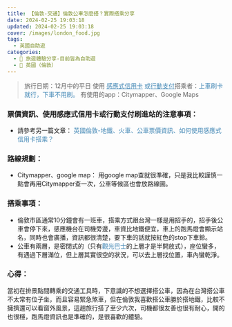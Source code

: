 ```yaml
---
title: 【倫敦-交通】倫敦公車怎麼搭？實際搭乘分享
date: 2024-02-25 19:03:18
updated: 2024-02-25 19:03:18
cover: /images/london_food.jpg
tags:
  - 英國自助遊
categories: 
  - 🌴 旅遊體驗分享-目前皆為自助遊
  - 🥥 英國（倫敦） 
---
```

>	旅行日期：12月中的平日
>	使用<font color=#4287B5> <u>感應式信用卡</u> 或<u>行動支付</u></font>搭乘者：<font color=#4287B5>上車刷卡就行，下車不用刷。</font>
>	有使用的app：Citymapper、Google Maps
<!-- more -->

### 票價資訊、使用感應式信用卡或行動支付刷進站的注意事項：
+ 請參考另一篇文章： <font color=#4287B5>英國倫敦-地鐵、火車、公車票價資訊、如何使用感應式信用卡搭乘？</font>

### 路線規劃：
+ Citymapper、google map：
用google map查就很準確，只是我比較謹慎一點會再用Citymapper查一次，公車等候區也會放路線圖。

### 搭乘事項：
+ 倫敦市區通常10分鐘會有一班車，搭乘方式跟台灣一樣是用招手的，招手後公車會停下來，感應機台在司機旁邊，車資比地鐵便宜，車上的跑馬燈會顯示站名，同時也會廣播，資訊都很清楚，要下車的話就按紅色的stop下車鈴。
+ 公車有兩層，是密閉式的（只有<font color=#4287B5>觀光巴士</font>的上層才是半開放式），座位蠻多，有遇過下層滿位，但上層其實很空的狀況，可以去上層找位置，車內蠻乾淨。
### 心得：
當初在排景點間轉乘的交通工具時，下意識的不想選擇搭公車，因為在台灣搭公車不太常有位子坐，而且容易緊急煞車，但在倫敦我喜歡搭公車勝於搭地鐵，比較不擁擠還可以看窗外風景，這趟旅行搭了至少六次，司機都很友善也很有耐心，開的也很穩，跑馬燈資訊也是準確的，是很喜歡的體驗。